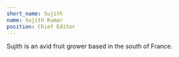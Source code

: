 ```yaml
---
short_name: Sujith
name: Sujith Kumar
position: Chief Editor
---
```

Sujith is an avid fruit grower based in the south of France.